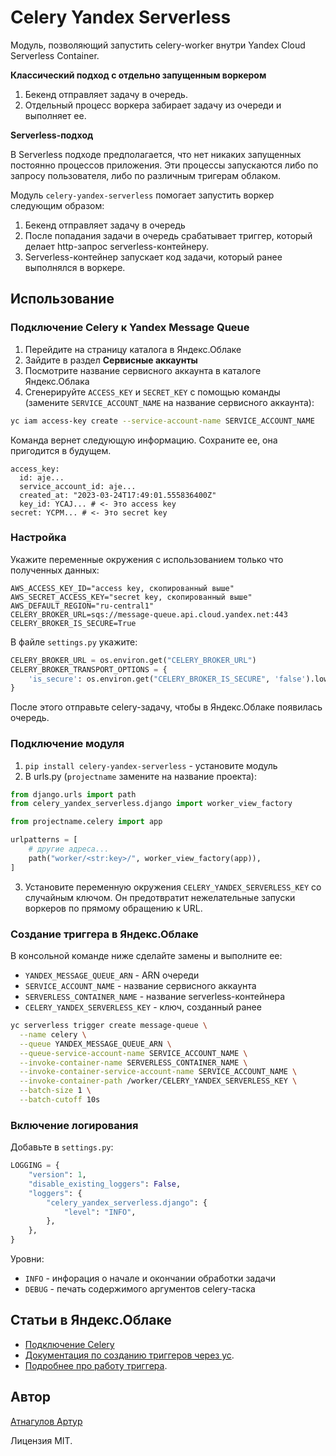 # Celery Yandex Serverless

Модуль, позволяющий запустить celery-worker внутри Yandex Cloud Serverless Container.

**Классический подход с отдельно запущенным воркером**

1. Бекенд отправляет задачу в очередь.
2. Отдельный процесс воркера забирает задачу из очереди и выполняет ее.

**Serverless-подход**

В Serverless подходе предполагается, что нет никаких запущенных постоянно процессов приложения. Эти процессы запускаются
либо по запросу пользователя, либо по различным тригерам облаком. 

Модуль `celery-yandex-serverless` помогает запустить воркер следующим образом:
1. Бекенд отправляет задачу в очередь
2. После попадания задачи в очередь срабатывает триггер, который делает http-запрос serverless-контейнеру.
3. Serverless-контейнер запускает код задачи, который ранее выполнялся в воркере.

## Использование

### Подключение Celery к Yandex Message Queue

1. Перейдите на страницу каталога в Яндекс.Облаке
2. Зайдите в раздел **Сервисные аккаунты**
3. Посмотрите название сервисного аккаунта в каталоге Яндекс.Облака
4. Сгенерируйте `ACCESS_KEY` и `SECRET_KEY` с помощью команды 
(замените `SERVICE_ACCOUNT_NAME` на название сервисного аккаунта):

```bash
yc iam access-key create --service-account-name SERVICE_ACCOUNT_NAME
```

Команда вернет следующую информацию. Сохраните ее, она пригодится в будущем.

```yml{5,6}
access_key:
  id: aje...
  service_account_id: aje...
  created_at: "2023-03-24T17:49:01.555836400Z"
  key_id: YCAJ... # <- Это access key
secret: YCPM... # <- Это secret key
```

### Настройка
Укажите переменные окружения с использованием только что полученных данных:

```
AWS_ACCESS_KEY_ID="access key, скопированный выше"
AWS_SECRET_ACCESS_KEY="secret key, скопированный выше"
AWS_DEFAULT_REGION="ru-central1"
CELERY_BROKER_URL=sqs://message-queue.api.cloud.yandex.net:443
CELERY_BROKER_IS_SECURE=True
```

В файле `settings.py` укажите:

```python
CELERY_BROKER_URL = os.environ.get("CELERY_BROKER_URL")
CELERY_BROKER_TRANSPORT_OPTIONS = {
    'is_secure': os.environ.get("CELERY_BROKER_IS_SECURE", 'false').lower() == 'true'
}
```

После этого отправьте celery-задачу, чтобы в Яндекс.Облаке появилась очередь.

### Подключение модуля

1. `pip install celery-yandex-serverless` - установите модуль
2. В urls.py (`projectname` замените на название проекта):
```python
from django.urls import path
from celery_yandex_serverless.django import worker_view_factory

from projectname.celery import app

urlpatterns = [
    # другие адреса...
    path("worker/<str:key>/", worker_view_factory(app)),
]
```

3. Установите переменную окружения `CELERY_YANDEX_SERVERLESS_KEY` со случайным ключом. 
Он предотвратит нежелательные запуски воркеров по прямому обращению к URL.

### Создание триггера в Яндекс.Облаке

В консольной команде ниже сделайте замены и выполните ее:
- `YANDEX_MESSAGE_QUEUE_ARN` - ARN очереди
- `SERVICE_ACCOUNT_NAME` - название сервисного аккаунта
- `SERVERLESS_CONTAINER_NAME` - название serverless-контейнера
- `CELERY_YANDEX_SERVERLESS_KEY` - ключ, созданный ранее

```bash
yc serverless trigger create message-queue \
  --name celery \
  --queue YANDEX_MESSAGE_QUEUE_ARN \
  --queue-service-account-name SERVICE_ACCOUNT_NAME \
  --invoke-container-name SERVERLESS_CONTAINER_NAME \
  --invoke-container-service-account-name SERVICE_ACCOUNT_NAME \
  --invoke-container-path /worker/CELERY_YANDEX_SERVERLESS_KEY \
  --batch-size 1 \
  --batch-cutoff 10s 
```

### Включение логирования

Добавьте в `settings.py`:
```python
LOGGING = {
    "version": 1,
    "disable_existing_loggers": False,
    "loggers": {
        "celery_yandex_serverless.django": {
            "level": "INFO",
        },
    },
}
```

Уровни:
- `INFO` - инфорация о начале и окончании обработки задачи
- `DEBUG` - печать содержимого аргументов celery-таска

## Статьи в Яндекс.Облаке
- [Подключение Celery](https://cloud.yandex.ru/docs/message-queue/instruments/celery)
- [Документация по созданию триггеров через yc](https://cloud.yandex.ru/docs/cli/cli-ref/managed-services/serverless/trigger/create/message-queue).
- [Подробнее про работу триггера](https://cloud.yandex.ru/docs/serverless-containers/concepts/trigger/ymq-trigger).

## Автор
[Атнагулов Артур](https://atnartur.dev)

Лицензия MIT.
